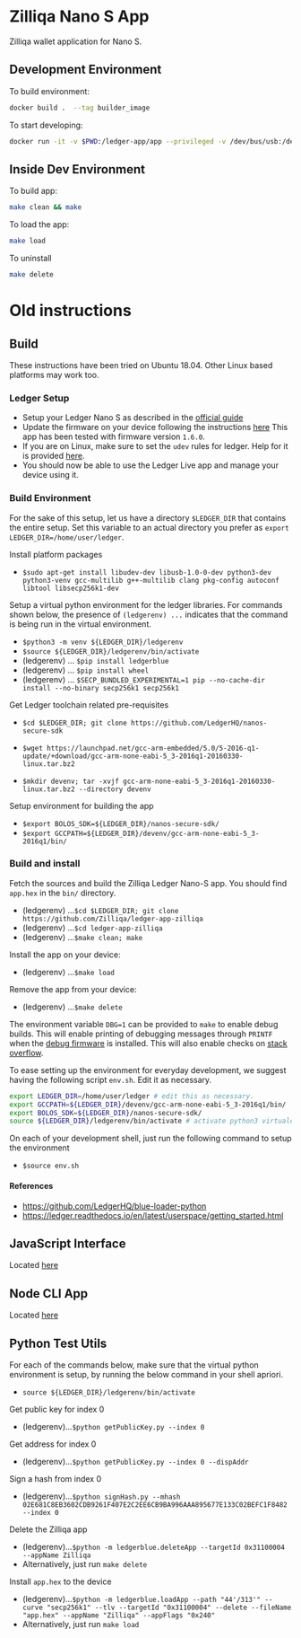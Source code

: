 # Zilliqa Nano S App

Zilliqa wallet application for Nano S.

## Development Environment

To build environment:

```sh
docker build .  --tag builder_image
```

To start developing:

```sh
docker run -it -v $PWD:/ledger-app/app --privileged -v /dev/bus/usb:/dev/bus/usb builder_image:latest bash
```

## Inside Dev Environment

To build app:

```sh
make clean && make
```

To load the app:

```sh
make load
```

To uninstall

```sh
make delete
```

# Old instructions

## Build

These instructions have been tried on Ubuntu 18.04. Other Linux based platforms
may work too.

### Ledger Setup

- Setup your Ledger Nano S as described in the
  [official guide](https://support.ledger.com/hc/en-us/articles/360000613793)
- Update the firmware on your device following the instructions
  [here](https://support.ledger.com/hc/en-us/articles/360002731113-Update-device-firmware)
  This app has been tested with firmware version `1.6.0`.
- If you are on Linux, make sure to set the `udev` rules for ledger. Help for it
  is provided
  [here](https://support.ledger.com/hc/en-us/articles/115005165269-Fix-connection-issues).
- You should now be able to use the Ledger Live app and manage your device using
  it.

### Build Environment

For the sake of this setup, let us have a directory `$LEDGER_DIR` that contains
the entire setup. Set this variable to an actual directory you prefer as
`export LEDGER_DIR=/home/user/ledger`.

Install platform packages

- `$sudo apt-get install libudev-dev libusb-1.0-0-dev python3-dev python3-venv gcc-multilib g++-multilib clang pkg-config autoconf libtool libsecp256k1-dev`

Setup a virtual python environment for the ledger libraries. For commands shown
below, the presence of `(ledgerenv) ...` indicates that the command is being run
in the virtual environment.

- `$python3 -m venv ${LEDGER_DIR}/ledgerenv`
- `$source ${LEDGER_DIR}/ledgerenv/bin/activate`
- (ledgerenv) ... `$pip install ledgerblue`
- (ledgerenv) ... `$pip install wheel`
- (ledgerenv) ...
  `$SECP_BUNDLED_EXPERIMENTAL=1 pip --no-cache-dir install --no-binary secp256k1 secp256k1`

Get Ledger toolchain related pre-requisites

- `$cd $LEDGER_DIR; git clone https://github.com/LedgerHQ/nanos-secure-sdk`

- `$wget https://launchpad.net/gcc-arm-embedded/5.0/5-2016-q1-update/+download/gcc-arm-none-eabi-5_3-2016q1-20160330-linux.tar.bz2`
- `$mkdir devenv; tar -xvjf gcc-arm-none-eabi-5_3-2016q1-20160330-linux.tar.bz2 --directory devenv`

Setup environment for building the app

- `$export BOLOS_SDK=${LEDGER_DIR}/nanos-secure-sdk/`
- `$export GCCPATH=${LEDGER_DIR}/devenv/gcc-arm-none-eabi-5_3-2016q1/bin/`

### Build and install

Fetch the sources and build the Zilliqa Ledger Nano-S app. You should find
`app.hex` in the `bin/` directory.

- (ledgerenv)
  ...`$cd $LEDGER_DIR; git clone https://github.com/Zilliqa/ledger-app-zilliqa`
- (ledgerenv) ...`$cd ledger-app-zilliqa`
- (ledgerenv) ...`$make clean; make`

Install the app on your device:

- (ledgerenv) ...`$make load`

Remove the app from your device:

- (ledgerenv) ...`$make delete`

The environment variable `DBG=1` can be provided to `make` to enable debug
builds. This will enable printing of debugging messages through `PRINTF` when
the
[debug firmware](https://ledger.readthedocs.io/en/latest/userspace/debugging.html)
is installed. This will also enable checks on
[stack overflow](https://ledger.readthedocs.io/en/latest/userspace/troubleshooting.html#stack-overflows).

To ease setting up the environment for everyday development, we suggest having
the following script `env.sh`. Edit it as necessary.

```bash
export LEDGER_DIR=/home/user/ledger # edit this as necessary.
export GCCPATH=${LEDGER_DIR}/devenv/gcc-arm-none-eabi-5_3-2016q1/bin/
export BOLOS_SDK=${LEDGER_DIR}/nanos-secure-sdk/
source ${LEDGER_DIR}/ledgerenv/bin/activate # activate python3 virtualenv
```

On each of your development shell, just run the following command to setup the
environment

- `$source env.sh`

#### References

- https://github.com/LedgerHQ/blue-loader-python
- https://ledger.readthedocs.io/en/latest/userspace/getting_started.html

## JavaScript Interface

Located [here](https://github.com/CryptoAeon/zil-ledger-js-interface)

## Node CLI App

Located [here](https://github.com/CryptoAeon/zil-ledger-node-app)

## Python Test Utils

For each of the commands below, make sure that the virtual python environment is
setup, by running the below command in your shell apriori.

- `source ${LEDGER_DIR}/ledgerenv/bin/activate`

Get public key for index 0

- (ledgerenv)...`$python getPublicKey.py --index 0`

Get address for index 0

- (ledgerenv)...`$python getPublicKey.py --index 0 --dispAddr`

Sign a hash from index 0

- (ledgerenv)...`$python signHash.py --mhash 02E681C8EB3602CDB9261F407E2C2EE6CB9BA996AAA895677E133C02BEFC1F8482 --index 0`

Delete the Zilliqa app

- (ledgerenv)...`$python -m ledgerblue.deleteApp --targetId 0x31100004 --appName Zilliqa`
- Alternatively, just run `make delete`

Install `app.hex` to the device

- (ledgerenv)...`$python -m ledgerblue.loadApp --path "44'/313'" --curve "secp256k1" --tlv --targetId "0x31100004" --delete --fileName "app.hex" --appName "Zilliqa" --appFlags "0x240"`
- Alternatively, just run `make load`
